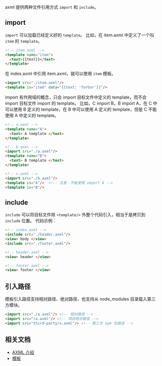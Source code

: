 axml 提供两种文件引用方式 `import` 和 `include`。

## import
`import` 可以加载已经定义好的 `template`。
比如，在 item.axml 中定义了一个叫 `item` 的 `template`。
```html
<!-- item.axml -->
<template name="item">
  <text>{{text}}</text>
</template>
```
在 index.axml 中引用 item.axml，就可以使用 `item` 模板。
```html
<import src="./item.axml"/>
<template is="item" data="{{text: 'forbar'}}"/>
```
import 有作用域的概念，只会 import 目标文件中定义的 template，而不会 import 目标文件 import 的 template。
比如，C import B，B import A，在 C 中可以使用 B 定义的 template，在 B 中可以使用 A 定义的 template，但是 C 不能使用 A 中定义的 template。
```html
<!-- a.axml -->
<template name="A">
  <text> A template </text>
</template>
```
```html
<!-- b.axml -->
<import src="./a.axml"/>
<template name="B">
  <text> B template </text>
</template>
```
```html
<!-- c.axml -->
<import src="./b.axml"/>
<template is="A"/>  <!-- 注意：不能使用 import A -->
<template is="B"/>
```

## include
`include` 可以将目标文件除 `<template/>` 外整个代码引入，相当于是拷贝到 `include` 位置。
代码示例：
```html
<!-- index.axml -->
<include src="./header.axml"/>
<view> body </view>
<include src="./footer.axml"/>
```
```html
<!-- header.axml -->
<view> header </view>
```
```html
<!-- footer.axml -->
<view> footer </view>
```

## 引入路径
模板引入路径支持相对路径、绝对路径，也支持从 node_modules 目录载入第三方模块。
```html
<import src="./a.axml"/> <!-- 相对路径 -->
<import src="/a.axml"/> <!-- 项目绝对路径 -->
<import src="third-party/x.axml"/> <!-- 第三方 npm 包路径 -->
```

## 相关文档

- [AXML 介绍](https://opendocs.alipay.com/mini/framework/axml)
- [模板](https://opendocs.alipay.com/mini/framework/axml-template)

